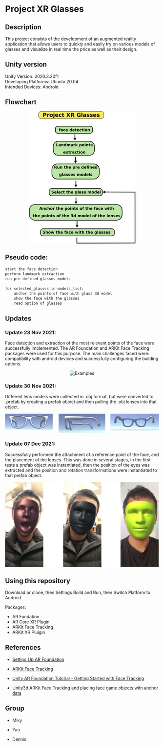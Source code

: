 # Project XR Glasses


## Description

This project consists of the development of an augmented reality application that allows users to quickly and easily try on various models of glasses and visualize in real time the price as well as their design. 


## Unity version

Unity Version: 2020.3.20f1   
Developing Platforms: Ubuntu 20.04     
Intended Devices: Android   


## Flowchart

<p align="center">
<img src="imgs_/diagram.png" alt="Flowchart" width="350"/>
</p>


## Pseudo code: 

```
start the face detection
perform landmark extraction
run pre defined glasses models

for selected_glasses in models_list:
	anchor the points of face with glass 3d model
	show the face with the glasses
	read option of glasses
```


## Updates

### Update 23 Nov 2021:

Face detection and extraction of the most relevant points of the face were successfully implemented. The AR Foundation and ARKit Face Tracking packages were used for this purpose. The main challenges faced were: compatibility with android devices and successfully configuring the building options. 

<p align="center">
<img src="imgs_/face-mask.jpg" alt="Examples" width="600"/>
</p>


### Update 30 Nov 2021:

Different lens models were collected in .obj format, but were converted to .prefab by creating a prefab object and then pulling the .obj lenses into that object. 

<p align="center">
<img src="imgs_/glasses.png" alt="Examples" width="600"/>
</p>


### Update 07 Dec 2021:

Successfully performed the attachment of a reference point of the face, and the placement of the lenses. This was done in several stages, in the first tests a prefab object was instantiated, then the position of the eyes was extracted and the position and rotation transformations were instantiated to that prefab object.

<p align="center">
<img src="imgs_/Screenshot_20211116-122232_Glasses.jpg" alt="Examples" width="600"/>
</p>



## Using this repository

Download or clone, then Settings Build and Run, then Switch Platform to Android.

Packages:

- AR Fundation   
- AR Core XR Plugin   
- ARKit Face Tracking   
- ARKit XR Pluigin       



## References

- [Setting Up AR Foundation](https://learn.unity.com/tutorial/setting-up-ar-foundation#5fe2be51edbc2a1f5e69872f)

- [ARKit Face Tracking](https://docs.unity3d.com/Packages/com.unity.xr.arkit-face-tracking@4.1/manual/index.html)

- [Unity AR Foundation Tutorial - Getting Started with Face Tracking](https://www.youtube.com/watch?v=y0L_AdJICEU)

- [Unity3d ARKit Face Tracking and placing face game objects with anchor data
](https://www.youtube.com/watch?v=JQEovMKq2U0)



## Group

- Miky  

- Yao    

- Dennis   




<!---

git pull
git add -A
git commit -m "v0"
git push -u origin main

--->


